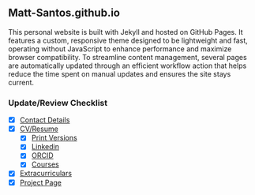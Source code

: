 ## Matt-Santos.github.io

This personal website is built with Jekyll and hosted on GitHub Pages. It features a custom, responsive theme designed to be lightweight and fast, operating without JavaScript to enhance performance and maximize browser compatibility. To streamline content management, several pages are automatically updated through an efficient workflow action that helps reduce the time spent on manual updates and ensures the site stays current.

### Update/Review Checklist

- [x] [Contact Details](https://github.com/Matt-Santos/Matt-Santos.github.io/blob/main/_config.yml)
- [x] [CV/Resume](https://github.com/Matt-Santos/Matt-Santos.github.io/blob/main/index.html)
	- [x] [Print Versions](https://github.com/Matt-Santos/Resume)
	- [x] [Linkedin](https://www.linkedin.com/in/matthewjsantos)
	- [x] [ORCID](https://orcid.org/0009-0006-1653-3882)
	- [x] [Courses](https://github.com/Matt-Santos/Matt-Santos.github.io/blob/main/courses.html)
- [x] [Extracurriculars](https://github.com/Matt-Santos/Matt-Santos.github.io/blob/main/extracurricular.html)
- [x] [Project Page](https://github.com/Matt-Santos/Matt-Santos.github.io/blob/main/projects.html)
